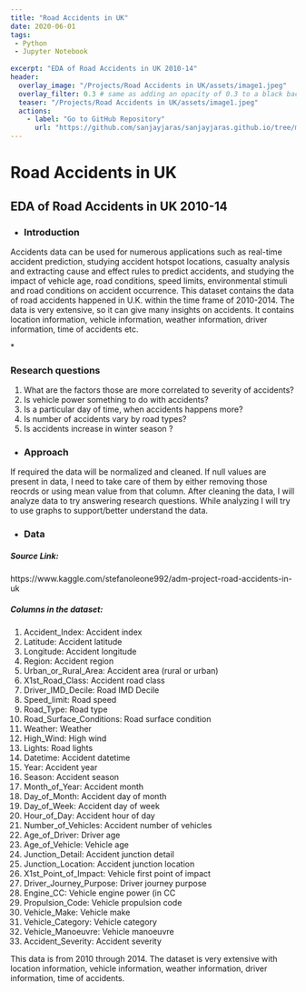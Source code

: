 ```yaml
---
title: "Road Accidents in UK"
date: 2020-06-01
tags:
 - Python
 - Jupyter Notebook
 
excerpt: "EDA of Road Accidents in UK 2010-14"
header:
  overlay_image: "/Projects/Road Accidents in UK/assets/image1.jpeg"
  overlay_filter: 0.3 # same as adding an opacity of 0.3 to a black background
  teaser: "/Projects/Road Accidents in UK/assets/image1.jpeg"
  actions:
    - label: "Go to GitHub Repository"
      url: "https://github.com/sanjayjaras/sanjayjaras.github.io/tree/master/Projects/Road%20Accidents%20in%20UK"
---
```





# Road Accidents in UK
## EDA of Road Accidents in UK 2010-14

* <h3><p>Introduction</p></h3>

 <p> Accidents data can be used for numerous applications such as real-time accident prediction, studying accident hotspot locations, casualty analysis and extracting cause and effect rules to predict accidents, and studying the impact of vehicle age, road conditions, speed limits, environmental stimuli and road conditions on accident occurrence. This dataset contains the data of road accidents happened in U.K. within the time frame of 2010-2014. The data is very extensive, so it can give many insights on accidents. It contains location information, vehicle information, weather information, driver information, time of accidents etc.</p>
* <h3><p >Research questions</p></h3>
    <font >
    <ol>
      <li>What are the factors those are more correlated to severity of accidents?</li>
      <li>Is vehicle power something to do with accidents?</li>
      <li>Is a particular day of time, when accidents happens more?</li>
      <li>Is number of accidents vary by road types?</li>
      <li>Is accidents increase in winter season ?</li>
    </ol> 
    </font>

* <h3><p >Approach</p></h3>
<p > If required the data will be normalized and cleaned. If null values are present in data, I need to take care of them by either removing those reocrds or using mean value from that column. After cleaning the data, I will analyze data to try answering research questions. While analyzing I will try to use graphs to support/better understand the data.</p>

* <h3><p >Data</p></h3>
<h5><p >Source Link:</p></h5>
<p >https://www.kaggle.com/stefanoleone992/adm-project-road-accidents-in-uk
<h5><p >Columns in the dataset:</p></h5>
 <font >
    <ol>
        <li>Accident_Index: Accident index</li>
        <li>Latitude: Accident latitude</li>
        <li>Longitude: Accident longitude</li>
        <li>Region: Accident region</li>
        <li>Urban_or_Rural_Area: Accident area (rural or urban)</li>
        <li>X1st_Road_Class: Accident road class</li>
        <li>Driver_IMD_Decile: Road IMD Decile</li>
        <li>Speed_limit: Road speed </li>
        <li>Road_Type: Road type</li>
        <li>Road_Surface_Conditions: Road surface condition</li>
        <li>Weather: Weather</li>
        <li>High_Wind: High wind</li>
        <li>Lights: Road lights</li>
        <li>Datetime: Accident datetime</li>
        <li>Year: Accident year</li>
        <li>Season: Accident season</li>
        <li>Month_of_Year: Accident month</li>
        <li>Day_of_Month: Accident day of month</li>
        <li>Day_of_Week: Accident day of week</li>
        <li>Hour_of_Day: Accident hour of day</li>
        <li>Number_of_Vehicles: Accident number of vehicles</li>
        <li>Age_of_Driver: Driver age</li>
        <li>Age_of_Vehicle: Vehicle age</li>
        <li>Junction_Detail: Accident junction detail</li>
        <li>Junction_Location: Accident junction location</li>
        <li>X1st_Point_of_Impact: Vehicle first point of impact</li>
        <li>Driver_Journey_Purpose: Driver journey purpose</li>
        <li>Engine_CC: Vehicle engine power (in CC</li>
        <li>Propulsion_Code: Vehicle propulsion code</li>
        <li>Vehicle_Make: Vehicle make</li>
        <li>Vehicle_Category: Vehicle category</li>
        <li>Vehicle_Manoeuvre: Vehicle manoeuvre</li>
        <li>Accident_Severity: Accident severity</li>
    </ol>
   </font>
<p >This data is from 2010 through 2014. The dataset is very extensive with location information, vehicle information, weather information, driver information, time of accidents.</p>


